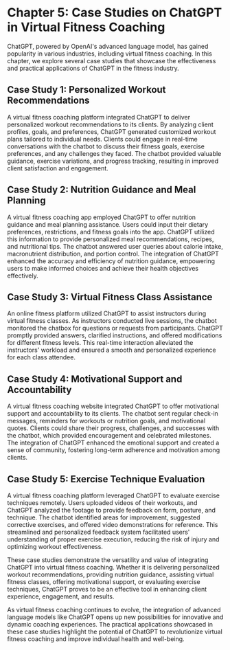 Chapter 5: Case Studies on ChatGPT in Virtual Fitness Coaching
==============================================================

ChatGPT, powered by OpenAI's advanced language model, has gained popularity in various industries, including virtual fitness coaching. In this chapter, we explore several case studies that showcase the effectiveness and practical applications of ChatGPT in the fitness industry.

Case Study 1: Personalized Workout Recommendations
--------------------------------------------------

A virtual fitness coaching platform integrated ChatGPT to deliver personalized workout recommendations to its clients. By analyzing client profiles, goals, and preferences, ChatGPT generated customized workout plans tailored to individual needs. Clients could engage in real-time conversations with the chatbot to discuss their fitness goals, exercise preferences, and any challenges they faced. The chatbot provided valuable guidance, exercise variations, and progress tracking, resulting in improved client satisfaction and engagement.

Case Study 2: Nutrition Guidance and Meal Planning
--------------------------------------------------

A virtual fitness coaching app employed ChatGPT to offer nutrition guidance and meal planning assistance. Users could input their dietary preferences, restrictions, and fitness goals into the app. ChatGPT utilized this information to provide personalized meal recommendations, recipes, and nutritional tips. The chatbot answered user queries about calorie intake, macronutrient distribution, and portion control. The integration of ChatGPT enhanced the accuracy and efficiency of nutrition guidance, empowering users to make informed choices and achieve their health objectives effectively.

Case Study 3: Virtual Fitness Class Assistance
----------------------------------------------

An online fitness platform utilized ChatGPT to assist instructors during virtual fitness classes. As instructors conducted live sessions, the chatbot monitored the chatbox for questions or requests from participants. ChatGPT promptly provided answers, clarified instructions, and offered modifications for different fitness levels. This real-time interaction alleviated the instructors' workload and ensured a smooth and personalized experience for each class attendee.

Case Study 4: Motivational Support and Accountability
-----------------------------------------------------

A virtual fitness coaching website integrated ChatGPT to offer motivational support and accountability to its clients. The chatbot sent regular check-in messages, reminders for workouts or nutrition goals, and motivational quotes. Clients could share their progress, challenges, and successes with the chatbot, which provided encouragement and celebrated milestones. The integration of ChatGPT enhanced the emotional support and created a sense of community, fostering long-term adherence and motivation among clients.

Case Study 5: Exercise Technique Evaluation
-------------------------------------------

A virtual fitness coaching platform leveraged ChatGPT to evaluate exercise techniques remotely. Users uploaded videos of their workouts, and ChatGPT analyzed the footage to provide feedback on form, posture, and technique. The chatbot identified areas for improvement, suggested corrective exercises, and offered video demonstrations for reference. This streamlined and personalized feedback system facilitated users' understanding of proper exercise execution, reducing the risk of injury and optimizing workout effectiveness.

These case studies demonstrate the versatility and value of integrating ChatGPT into virtual fitness coaching. Whether it is delivering personalized workout recommendations, providing nutrition guidance, assisting virtual fitness classes, offering motivational support, or evaluating exercise techniques, ChatGPT proves to be an effective tool in enhancing client experience, engagement, and results.

As virtual fitness coaching continues to evolve, the integration of advanced language models like ChatGPT opens up new possibilities for innovative and dynamic coaching experiences. The practical applications showcased in these case studies highlight the potential of ChatGPT to revolutionize virtual fitness coaching and improve individual health and well-being.
